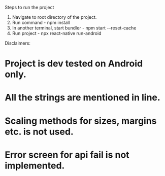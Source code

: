 
Steps to run the project
1. Navigate to root directory of the project.
2. Run command - npm install
3. In another terminal, start bundler - npm start --reset-cache
4. Run project - npx react-native run-android


Disclaimers:
# Project is dev tested on Android only.
# All the strings are mentioned in line.
# Scaling methods for sizes, margins etc. is not used.
# Error screen for api fail is not implemented.